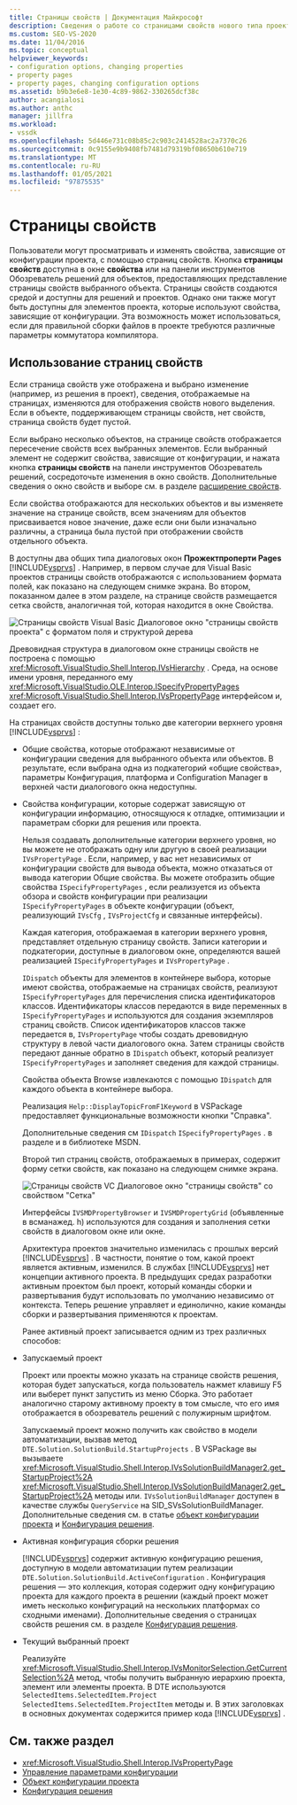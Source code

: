 ```yaml
---
title: Страницы свойств | Документация Майкрософт
description: Сведения о работе со страницами свойств нового типа проектов в пакете SDK для Visual Studio, позволяющих пользователям просматривать и изменять свойства проекта.
ms.custom: SEO-VS-2020
ms.date: 11/04/2016
ms.topic: conceptual
helpviewer_keywords:
- configuration options, changing properties
- property pages
- property pages, changing configuration options
ms.assetid: b9b3e6e8-1e30-4c89-9862-330265dcf38c
author: acangialosi
ms.author: anthc
manager: jillfra
ms.workload:
- vssdk
ms.openlocfilehash: 5d446e731c08b85c2c903c2414528ac2a7370c26
ms.sourcegitcommit: 0c9155e9b9408fb7481d79319bf08650b610e719
ms.translationtype: MT
ms.contentlocale: ru-RU
ms.lasthandoff: 01/05/2021
ms.locfileid: "97875535"
---
```

# <a name="property-pages"></a>Страницы свойств
Пользователи могут просматривать и изменять свойства, зависящие от конфигурации проекта, с помощью страниц свойств. Кнопка **страницы свойств** доступна в окне **свойства** или на панели инструментов Обозреватель решений для объектов, предоставляющих представление страницы свойств выбранного объекта. Страницы свойств создаются средой и доступны для решений и проектов. Однако они также могут быть доступны для элементов проекта, которые используют свойства, зависящие от конфигурации. Эта возможность может использоваться, если для правильной сборки файлов в проекте требуются различные параметры коммутатора компилятора.

## <a name="using-property-pages"></a>Использование страниц свойств
 Если страница свойств уже отображена и выбрано изменение (например, из решения в проект), сведения, отображаемые на страницах, изменяются для отображения свойств нового выделения. Если в объекте, поддерживающем страницы свойств, нет свойств, страница свойств будет пустой.

 Если выбрано несколько объектов, на странице свойств отображается пересечение свойств всех выбранных элементов. Если выбранный элемент не содержит свойства, зависящие от конфигурации, и нажата кнопка **страницы свойств** на панели инструментов Обозреватель решений, сосредоточьте изменения в окно свойств. Дополнительные сведения о окно свойств и выборе см. в разделе [расширение свойств](../../extensibility/internals/extending-properties.md).

 Если свойства отображаются для нескольких объектов и вы изменяете значение на странице свойств, всем значениям для объектов присваивается новое значение, даже если они были изначально различны, а страница была пустой при отображении свойств отдельного объекта.

 В доступны два общих типа диалоговых окон **Прожектпроперти Pages** [!INCLUDE[vsprvs](../../code-quality/includes/vsprvs_md.md)] . Например, в первом случае для Visual Basic проектов страницы свойств отображаются с использованием формата полей, как показано на следующем снимке экрана. Во втором, показанном далее в этом разделе, на странице свойств размещается сетка свойств, аналогичная той, которая находится в окне Свойства.

 ![Страницы свойств Visual Basic](../../extensibility/internals/media/vsvbproppages.gif "всвбпроппажес") Диалоговое окно "страницы свойств проекта" с форматом поля и структурой дерева

 Древовидная структура в диалоговом окне страницы свойств не построена с помощью <xref:Microsoft.VisualStudio.Shell.Interop.IVsHierarchy> . Среда, на основе имени уровня, переданного ему <xref:Microsoft.VisualStudio.OLE.Interop.ISpecifyPropertyPages> <xref:Microsoft.VisualStudio.Shell.Interop.IVsPropertyPage> интерфейсом и, создает его.

 На страницах свойств доступны только две категории верхнего уровня [!INCLUDE[vsprvs](../../code-quality/includes/vsprvs_md.md)] :

- Общие свойства, которые отображают независимые от конфигурации сведения для выбранного объекта или объектов. В результате, если выбрана одна из подкатегорий «общие свойства», параметры Конфигурация, платформа и Configuration Manager в верхней части диалогового окна недоступны.

- Свойства конфигурации, которые содержат зависящую от конфигурации информацию, относящуюся к отладке, оптимизации и параметрам сборки для решения или проекта.

  Нельзя создавать дополнительные категории верхнего уровня, но вы можете не отображать одну или другую в своей реализации `IVsPropertyPage` . Если, например, у вас нет независимых от конфигурации свойств для вывода объекта, можно отказаться от вывода категории Общие свойства. Вы можете отобразить общие свойства `ISpecifyPropertyPages` , если реализуется из объекта обзора и свойств конфигурации при реализации `ISpecifyPropertyPages` в объекте конфигурации (объект, реализующий `IVsCfg` , `IVsProjectCfg` и связанные интерфейсы).

  Каждая категория, отображаемая в категории верхнего уровня, представляет отдельную страницу свойств. Записи категории и подкатегории, доступные в диалоговом окне, определяются вашей реализацией `ISpecifyPropertyPages` и `IVsPropertyPage` .

  `IDispatch` объекты для элементов в контейнере выбора, которые имеют свойства, отображаемые на страницах свойств, реализуют `ISpecifyPropertyPages` для перечисления списка идентификаторов классов. Идентификаторы классов передаются в виде переменных в `ISpecifyPropertyPages` и используются для создания экземпляров страниц свойств. Список идентификаторов классов также передается в, `IVsPropertyPage` чтобы создать древовидную структуру в левой части диалогового окна. Затем страницы свойств передают данные обратно в `IDispatch` объект, который реализует `ISpecifyPropertyPages` и заполняет сведения для каждой страницы.

  Свойства объекта Browse извлекаются с помощью `IDispatch` для каждого объекта в контейнере выбора.

  Реализация `Help::DisplayTopicFromF1Keyword` в VSPackage предоставляет функциональные возможности кнопки "Справка".

  Дополнительные сведения см `IDispatch` `ISpecifyPropertyPages` . в разделе и в библиотеке MSDN.

  Второй тип страниц свойств, отображаемых в примерах, содержит форму сетки свойств, как показано на следующем снимке экрана.

  ![Страницы свойств VC](../../extensibility/internals/media/vsvcproppages.gif "всвкпроппажес") Диалоговое окно "страницы свойств" со свойством "Сетка"

  Интерфейсы `IVSMDPropertyBrowser` и `IVSMDPropertyGrid` (объявленные в всманажед. h) используются для создания и заполнения сетки свойств в диалоговом окне или окне.

  Архитектура проектов значительно изменилась с прошлых версий [!INCLUDE[vsprvs](../../code-quality/includes/vsprvs_md.md)] . В частности, понятие о том, какой проект является активным, изменился. В службах [!INCLUDE[vsprvs](../../code-quality/includes/vsprvs_md.md)] нет концепции активного проекта. В предыдущих средах разработки активным проектом был проект, который команды сборки и развертывания будут использовать по умолчанию независимо от контекста. Теперь решение управляет и единолично, какие команды сборки и развертывания применяются к проектам.

  Ранее активный проект записывается одним из трех различных способов:

- Запускаемый проект

   Проект или проекты можно указать на странице свойств решения, которая будет запускаться, когда пользователь нажмет клавишу F5 или выберет пункт запустить из меню Сборка. Это работает аналогично старому активному проекту в том смысле, что его имя отображается в обозреватель решений с полужирным шрифтом.

   Запускаемый проект можно получить как свойство в модели автоматизации, вызвав метод `DTE.Solution.SolutionBuild.StartupProjects` . В VSPackage вы вызываете <xref:Microsoft.VisualStudio.Shell.Interop.IVsSolutionBuildManager2.get_StartupProject%2A> <xref:Microsoft.VisualStudio.Shell.Interop.IVsSolutionBuildManager2.get_StartupProject%2A> методы или. `IVsSolutionBuildManager` доступен в качестве службы `QueryService` на SID_SVsSolutionBuildManager. Дополнительные сведения см. в статье [объект конфигурации проекта](../../extensibility/internals/project-configuration-object.md) и [Конфигурация решения](../../extensibility/internals/solution-configuration.md).

- Активная конфигурация сборки решения

   [!INCLUDE[vsprvs](../../code-quality/includes/vsprvs_md.md)] содержит активную конфигурацию решения, доступную в модели автоматизации путем реализации `DTE.Solution.SolutionBuild.ActiveConfiguration` . Конфигурация решения — это коллекция, которая содержит одну конфигурацию проекта для каждого проекта в решении (каждый проект может иметь несколько конфигураций на нескольких платформах со сходными именами). Дополнительные сведения о страницах свойств решения см. в разделе [Конфигурация решения](../../extensibility/internals/solution-configuration.md).

- Текущий выбранный проект

   Реализуйте <xref:Microsoft.VisualStudio.Shell.Interop.IVsMonitorSelection.GetCurrentSelection%2A> метод, чтобы получить выбранную иерархию проекта, элемент или элементы проекта. В DTE используются `SelectedItems.SelectedItem.Project` `SelectedItems.SelectedItem.ProjectItem` методы и. В этих заголовках в основных документах содержится пример кода [!INCLUDE[vsprvs](../../code-quality/includes/vsprvs_md.md)] .

## <a name="see-also"></a>См. также раздел
- <xref:Microsoft.VisualStudio.Shell.Interop.IVsPropertyPage>
- [Управление параметрами конфигурации](../../extensibility/internals/managing-configuration-options.md)
- [Объект конфигурации проекта](../../extensibility/internals/project-configuration-object.md)
- [Конфигурация решения](../../extensibility/internals/solution-configuration.md)
